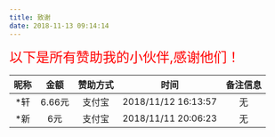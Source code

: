```yaml
---
title: 致谢
date: 2018-11-13 09:14:14
---
```

<font size=5 color="#FF0000">以下是所有赞助我的小伙伴,感谢他们！</font>   
	

| 昵称 | 金额 | 赞助方式 | 时间 | 备注信息 |
| :----:| :----: | :----: | :----: | :----: |
| *轩 | 6.66元 | 支付宝 | 2018/11/12 16:13:57 | 无 |
| *新 | 6元 | 支付宝 | 2018/11/11 20:06:23 | 无 |   



